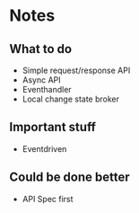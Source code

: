 # Notes

## What to do

- Simple request/response API
- Async API
- Eventhandler
- Local change state broker

## Important stuff

- Eventdriven

## Could be done better

- API Spec first
